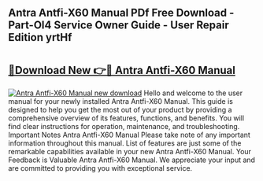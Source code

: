 ## Antra Antfi-X60 Manual PDf Free Download - Part-Ol4 Service Owner Guide - User Repair Edition yrtHf

# <h2><a href="http://bc219.oget.top/?id=Antra+Antfi-X60+Manual">🔗Download New 👉🔴 Antra Antfi-X60 Manual</a></h2>

[![Antra Antfi-X60 Manual new download](https://i.imgur.com/5g1atiW.png)](http://bc219.oget.top/?id=Antra+Antfi-X60+Manual)
Hello and welcome to the user manual for your newly installed Antra Antfi-X60 Manual. This guide is designed to help you get the most out of your product by providing a comprehensive overview of its features, functions, and benefits. You will find clear instructions for operation, maintenance, and troubleshooting. Important Notes Antra Antfi-X60 Manual Please take note of any important information throughout this manual. List of features are just some of the remarkable capabilities available in your new Antra Antfi-X60 Manual. Your Feedback is Valuable Antra Antfi-X60 Manual. We appreciate your input and are committed to providing you with exceptional service.
